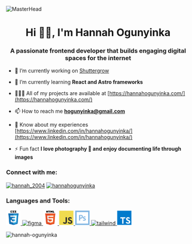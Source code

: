 ![MasterHead](https://drive.google.com/uc?id=11ZxJ4ia-RQ3rJpkFhEzYh7sMFpzIMnF_)

<h1 align="center">Hi 👋🏾, I'm Hannah Ogunyinka</h1>
<h3 align="center">A passionate frontend developer that builds engaging digital spaces for the internet</h3>
<!-- <img align="right" alt="Coding" width="400" src="https://cdn.dribbble.com/users/116207..."> -->

- 🔭 I’m currently working on [Shuttergrow](https://www.figma.com/proto/xGLcOJapcxkZDyhWHobpcw/Shuttergrow?type=design&node-id=45-186&t=VVm6zOREfE3Qlm2a-8&scaling=scale-down-width&page-id=0%3A1&starting-point-node-id=199%3A51&hide-ui=1)

- 🌱 I’m currently learning **React and Astro frameworks**

- 👩🏾‍💻 All of my projects are available at [https://hannahogunyinka.com/](https://hannahogunyinka.com/)

- 📫 How to reach me **hogunyinka@gmail.com**

- 📄 Know about my experiences [https://www.linkedin.com/in/hannahogunyinka/](https://www.linkedin.com/in/hannahogunyinka/)

- ⚡ Fun fact **I love photography 📸 and enjoy documenting life through images**

<h3 align="left">Connect with me:</h3>
<p align="left">
<a href="https://twitter.com/hannah_2004" target="blank"><img align="center" src="https://raw.githubusercontent.com/rahuldkjain/github-profile-readme-generator/master/src/images/icons/Social/twitter.svg" alt="hannah_2004" height="30" width="40" /></a>
<a href="https://linkedin.com/in/hannahogunyinka" target="blank"><img align="center" src="https://raw.githubusercontent.com/rahuldkjain/github-profile-readme-generator/master/src/images/icons/Social/linked-in-alt.svg" alt="hannahogunyinka" height="30" width="40" /></a>
</p>

<h3 align="left">Languages and Tools:</h3>
<p align="left"> <a href="https://www.w3schools.com/css/" target="_blank" rel="noreferrer"> <img src="https://raw.githubusercontent.com/devicons/devicon/master/icons/css3/css3-original-wordmark.svg" alt="css3" width="40" height="40"/> </a> <a href="https://www.figma.com/" target="_blank" rel="noreferrer"> <img src="https://www.vectorlogo.zone/logos/figma/figma-icon.svg" alt="figma" width="40" height="40"/> </a> <a href="https://www.w3.org/html/" target="_blank" rel="noreferrer"> <img src="https://raw.githubusercontent.com/devicons/devicon/master/icons/html5/html5-original-wordmark.svg" alt="html5" width="40" height="40"/> </a> <a href="https://developer.mozilla.org/en-US/docs/Web/JavaScript" target="_blank" rel="noreferrer"> <img src="https://raw.githubusercontent.com/devicons/devicon/master/icons/javascript/javascript-original.svg" alt="javascript" width="40" height="40"/> </a> <a href="https://www.photoshop.com/en" target="_blank" rel="noreferrer"> <img src="https://raw.githubusercontent.com/devicons/devicon/master/icons/photoshop/photoshop-line.svg" alt="photoshop" width="40" height="40"/> </a> <a href="https://tailwindcss.com/" target="_blank" rel="noreferrer"> <img src="https://www.vectorlogo.zone/logos/tailwindcss/tailwindcss-icon.svg" alt="tailwind" width="40" height="40"/> </a> <a href="https://www.typescriptlang.org/" target="_blank" rel="noreferrer"> <img src="https://raw.githubusercontent.com/devicons/devicon/master/icons/typescript/typescript-original.svg" alt="typescript" width="40" height="40"/> </a> </p>

<p><img align="center" src="https://github-readme-streak-stats.herokuapp.com/?user=hannah-ogunyinka&" alt="hannah-ogunyinka" /></p>

